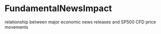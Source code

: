 # FundamentalNewsImpact
relationship between major economic news releases and SP500 CFD price movements
